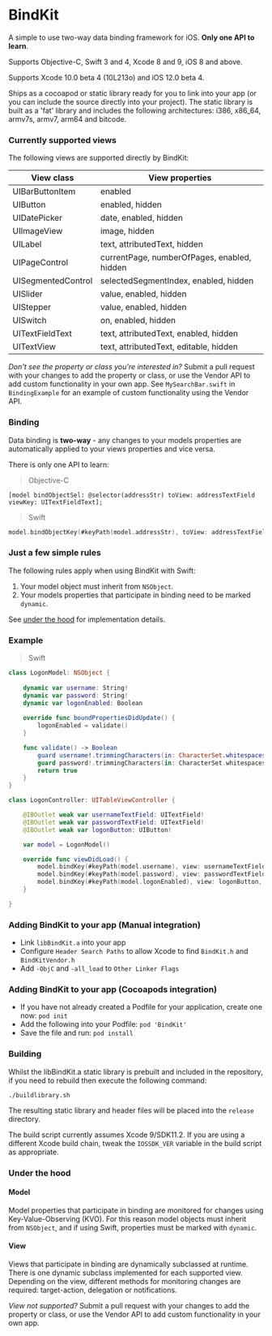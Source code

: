 # BindKit

A simple to use two-way data binding framework for iOS.  **Only one API to learn**.

Supports Objective-C, Swift 3 and 4, Xcode 8 and 9, iOS 8 and above.

Supports Xcode 10.0 beta 4 (10L213o) and iOS 12.0 beta 4.

Ships as a cocoapod or static library ready for you to link into your app (or you can include the source directly into your project). The static library is built as a 'fat' library and includes the following architectures: i386, x86_64, armv7s, armv7, arm64 and bitcode.

### Currently supported views

The following views are supported directly by BindKit:

View class | View properties
-----------|--------------
UIBarButtonItem | enabled
UIButton | enabled, hidden
UIDatePicker | date, enabled, hidden
UIImageView | image, hidden
UILabel | text, attributedText, hidden
UIPageControl | currentPage, numberOfPages, enabled, hidden
UISegmentedControl | selectedSegmentIndex, enabled, hidden
UISlider | value, enabled, hidden
UIStepper | value, enabled, hidden
UISwitch | on, enabled, hidden
UITextFieldText | text, attributedText, enabled, hidden
UITextView | text, attributedText, editable, hidden

*Don't see the property or class you're interested in?* Submit a pull request with your changes to add the property or class, or use the Vendor API to add custom functionality in your own app. See `MySearchBar.swift` in `BindingExample` for an example of custom functionality using the Vendor API.

### Binding

Data binding is **two-way** - any changes to your models properties are automatically applied to your views properties and vice versa.

There is only one API to learn:

> Objective-C

```objc
[model bindObjectSel: @selector(addressStr) toView: addressTextField viewKey: UITextFieldText];
```

> Swift

```swift
model.bindObjectKey(#keyPath(model.addressStr), toView: addressTextField, viewKey: UITextFieldText)
```

### Just a few simple rules

The following rules apply when using BindKit with Swift:

1. Your model object must inherit from `NSObject`.
2. Your models properties that participate in binding need to be marked `dynamic`.

See [under the hood](#under-the-hood) for implementation details.

### Example

> Swift

```swift
class LogonModel: NSObject {
	
	dynamic var username: String!
	dynamic var password: String!
	dynamic var logonEnabled: Boolean
	
	override func boundPropertiesDidUpdate() {
		logonEnabled = validate()
	}

	func validate() -> Boolean
		guard username!.trimmingCharacters(in: CharacterSet.whitespaces).count > 0 else { return false }
		guard password!.trimmingCharacters(in: CharacterSet.whitespaces).count > 0 else { return false }
		return true
	}
}

class LogonController: UITableViewController {

	@IBOutlet weak var usernameTextField: UITextField!
	@IBOutlet weak var passwordTextField: UITextField!
	@IBOutlet weak var logonButton: UIButton!

	var model = LogonModel()

	override func viewDidLoad() {
		model.bindKey(#keyPath(model.username), view: usernameTextField, viewKey: UITextFieldText)
		model.bindKey(#keyPath(model.password), view: passwordTextField, viewKey: UITextFieldText)
		model.bindKey(#keyPath(model.logonEnabled), view: logonButton, viewKey: UIButtonEnabled)
	}

}
```

### Adding BindKit to your app (Manual integration)

- Link `libBindKit.a` into your app
- Configure `Header Search Paths` to allow Xcode to find `BindKit.h` and `BindKitVendor.h`
- Add `-ObjC` and `-all_load` to `Other Linker Flags`

### Adding BindKit to your app (Cocoapods integration)

- If you have not already created a Podfile for your application, create one now: `pod init`
- Add the following into your Podfile: `pod 'BindKit'`
- Save the file and run: `pod install`

### Building

Whilst the libBindKit.a static library is prebuilt and included in the repository, if you need to rebuild then execute the following command:

`./buildlibrary.sh`

The resulting static library and header files will be placed into the `release` directory.

The build script currently assumes Xcode 9/SDK11.2. If you are using a different Xcode build chain, tweak the `IOSSDK_VER` variable in the build script as appropriate.

### Under the hood

#### Model

Model properties that participate in binding are monitored for changes using Key-Value-Observing (KVO). For this reason model objects must inherit from `NSObject`, and if using Swift, properties must be marked with `dynamic`.

#### View

Views that participate in binding are dynamically subclassed at runtime. There is one dynamic subclass implemented for each supported view. Depending on the view, different methods for monitoring changes are required: target-action, delegation or notifications.

*View not supported?* Submit a pull request with your changes to add the property or class, or use the Vendor API to add custom functionality in your own app.
